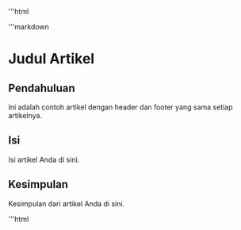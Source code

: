 <!-- Header -->
'''html
<?php include_once('_includes/header.html'); ?>

'''markdown
# Judul Artikel

## Pendahuluan

Ini adalah contoh artikel dengan header dan footer yang sama setiap artikelnya.

## Isi

Isi artikel Anda di sini.

## Kesimpulan

Kesimpulan dari artikel Anda di sini.

<!-- Footer -->
'''html
<?php include_once('_includes/footer.html'); ?>
